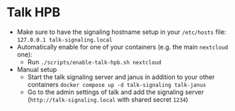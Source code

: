 # Talk HPB

- Make sure to have the signaling hostname setup in your `/etc/hosts` file: `127.0.0.1 talk-signaling.local`
- Automatically enable for one of your containers (e.g. the main `nextcloud` one):
  - Run `./scripts/enable-talk-hpb.sh nextcloud`
- Manual setup
  - Start the talk signaling server and janus in addition to your other containers `docker compose up -d talk-signaling talk-janus`
  - Go to the admin settings of talk and add the signaling server (`http://talk-signaling.local` with shared secret `1234`)
